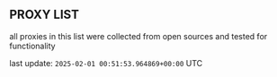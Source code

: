 ## PROXY LIST

all proxies in this list were collected from open sources and tested for functionality

last update: `2025-02-01 00:51:53.964869+00:00` UTC